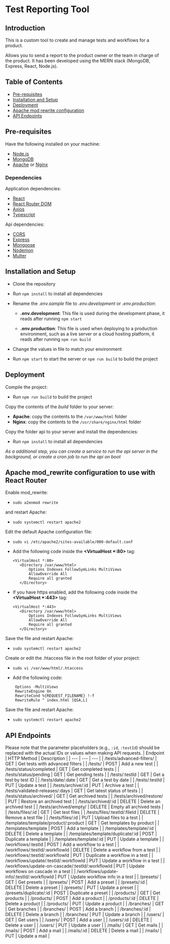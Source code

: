 # Test Reporting Tool

## Introduction

This is a custom tool to create and manage tests and workflows for a product. 

Allows you to send a report to the product owner or the team in charge of the product. 
It has been developed using the MERN stack (MongoDB, Express, React, Node.js).

## Table of Contents

- [Pre-requisites](#pre-requisites)
- [Installation and Setup](#installation-and-setup)
- [Deployment](#deployment)
- [Apache mod rewrite configuration](#apache-mod_rewrite-configuration-to-use-with-react-router)
- [API Endpoints](#api-endpoints)

## Pre-requisites

Have the following installed on your machine:

- [Node.js](https://nodejs.org/en/)
- [MongoDB](https://www.mongodb.com/)
- [Apache](https://httpd.apache.org/) or [Nginx](https://www.nginx.com/)


### Dependencies
Application dependencies:
- [React](https://reactjs.org/)
- [React Router DOM](https://reactrouter.com/web/guides/quick-start)
- [Axios](https://axios-http.com/docs/intro)
- [Typescript](https://www.typescriptlang.org/)

Api dependencies:
- [CORS](https://www.npmjs.com/package/cors)
- [Express](https://expressjs.com/)
- [Mongoose](https://mongoosejs.com/)
- [Nodemon](https://www.npmjs.com/package/nodemon)
- [Multer](https://www.npmjs.com/package/multer)


## Installation and Setup

- Clone the repository
- Run `npm install` to install all dependencies

- Rename the _.env.sample_ file to _.env.development_ or _.env.production_:

  - **.env.development**: This file is used during the development phase, it reads after running `npm start`

  - **.env.production**: This file is used when deploying to a production environment, such as a live server or a cloud hosting platform, it reads after running `npm run build`

- Change the values in file to match your environment
- Run `npm start` to start the server or `npm run build` to build the project

## Deployment

Compile the project:

- Run `npm run build` to build the project

Copy the contents of the _build_ folder to your server:

- **Apache**: copy the contents to the `/var/www/html` folder
- **Nginx**: copy the contents to the `/usr/share/nginx/html` folder

Copy the folder api to your server and install the dependencies:

- Run `npm install` to install all dependencies

_As a additional step, you can create a service to run the api server in the background, or create a cron job to run the api on boot_

## Apache mod_rewrite configuration to use with React Router

Enable mod_rewrite:

- `sudo a2enmod rewrite`

and restart Apache:

- `sudo systemctl restart apache2`

Edit the default Apache configuration file:

- `sudo vi /etc/apache2/sites-available/000-default.conf`

- Add the following code inside the **<VirtualHost \*:80>** tag:

  ```
  <VirtualHost *:80>
     <Directory /var/www/html>
         Options Indexes FollowSymLinks MultiViews
         AllowOverride All
         Require all granted
     </Directory>
  ```

- If you have https enabled, add the following code inside the **<VirtualHost \*:443>** tag:
  ```
  <VirtualHost *:443>
     <Directory /var/www/html>
         Options Indexes FollowSymLinks MultiViews
         AllowOverride All
         Require all granted
     </Directory>
  ```

Save the file and restart Apache:

- `sudo systemctl restart apache2`

Create or edit the .htaccess file in the root folder of your project:

- `sudo vi /var/www/html/.htaccess`

- Add the following code:
  ```
   Options -MultiViews
   RewriteEngine On
   RewriteCond %{REQUEST_FILENAME} !-f
   RewriteRule ^ index.html [QSA,L]
  ```

Save the file and restart Apache:

- `sudo systemctl restart apache2`

## API Endpoints

Please note that the parameter placeholders (e.g., `:id`, `:testId`) should be replaced with the actual IDs or values when making API requests.
| Endpoint | HTTP Method | Description |
| --- | --- | --- |
| /tests/advanced-filters/ | GET | Get tests with advanced filters |
| /tests/ | POST | Add a new test |
| /tests/status/completed | GET | Get completed tests |
| /tests/status/pending | GET | Get pending tests |
| /tests/:testId | GET | Get a test by test ID |
| /tests/date/:date | GET | Get a test by date |
| /tests/:testId | PUT | Update a test |
| /tests/archive/:id | PUT | Archive a test |
| /tests/validated-releases/:days | GET | Get latest status of tests |
| /tests/status/archived/ | GET | Get archived tests |
| /tests/archived/restore/ | PUT | Restore an archived test |
| /tests/archived/:id | DELETE | Delete an archived test |
| /tests/archived/empty/ | DELETE | Empty all archived tests |
| /tests/files/:id | GET | Get test files |
| /tests/files/:testId/:fileId | DELETE | Remove a test file |
| /tests/files/:id | PUT | Upload files to a test |
| /templates/template/product/:product | GET | Get templates by product |
| /templates/template | POST | Add a template |
| /templates/template/:id | DELETE | Delete a template |
| /templates/template/duplicate/:id | POST | Duplicate a template |
| /templates/template/:id | PUT | Update a template |
| /workflows/:testId | POST | Add a workflow to a test |
| /workflows/:testId/:workflowId | DELETE | Delete a workflow from a test |
| /workflows/:testId/:workflowId | PUT | Duplicate a workflow in a test |
| /workflows/update/:testId/:workflowId | PUT | Update a workflow in a test |
| /workflows/update-on-cascade/:testId/:workflowId | PUT | Update workflows on cascade in a test |
| /workflows/update-info/:testId/:workflowId | PUT | Update workflow info in a test |
| /presets/ | GET | Get presets |
| /presets/ | POST | Add a preset |
| /presets/:id | DELETE | Delete a preset |
| /presets/ | PUT | Update a preset |
| /presets/duplicate/:id | POST | Duplicate a preset |
| /products/ | GET | Get products |
| /products/ | POST | Add a product |
| /products/:id | DELETE | Delete a product |
| /products/ | PUT | Update a product |
| /branches/ | GET | Get branches |
| /branches/ | POST | Add a branch |
| /branches/:id | DELETE | Delete a branch |
| /branches/ | PUT | Update a branch |
| /users/ | GET | Get users |
| /users/ | POST | Add a user |
| /users/:id | DELETE | Delete a user |
| /users/ | PUT | Update a user |
| /mails/ | GET | Get mails |
| /mails/ | POST | Add a mail |
| /mails/:id | DELETE | Delete a mail |
| /mails/ | PUT | Update a mail |